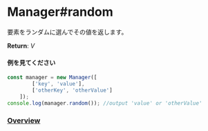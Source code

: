 # Manager#random
要素をランダムに選んでその値を返します。  
  
**Return**: *V*

#### 例を見てください
```js  
const manager = new Manager([  
		['key', 'value'],  
		['otherKey', 'otherValue']  
	]);  
console.log(manager.random()); //output 'value' or 'otherValue'  
```  
  
### [Overview](https://github.com/Mametaro-discord/DataManager/blob/docs/Manager/overview.md)